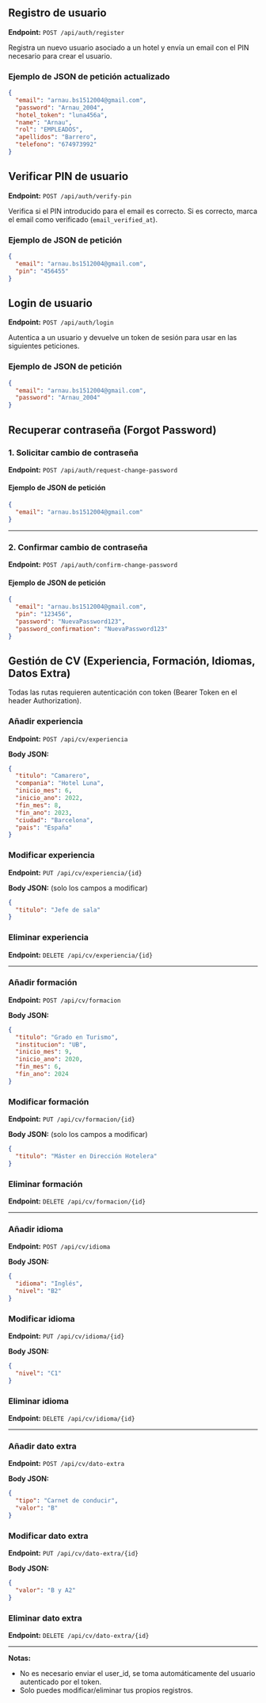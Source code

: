 ## Registro de usuario

**Endpoint:** `POST /api/auth/register`

Registra un nuevo usuario asociado a un hotel y envía un email con el PIN necesario para crear el usuario.

### Ejemplo de JSON de petición actualizado

```json
{
  "email": "arnau.bs1512004@gmail.com",
  "password": "Arnau_2004",
  "hotel_token": "luna456a",
  "name": "Arnau",
  "rol": "EMPLEADOS",
  "apellidos": "Barrero",
  "telefono": "674973992"
}
```



## Verificar PIN de usuario

**Endpoint:** `POST /api/auth/verify-pin`

Verifica si el PIN introducido para el email es correcto. Si es correcto, marca el email como verificado (`email_verified_at`).

### Ejemplo de JSON de petición

```json
{
  "email": "arnau.bs1512004@gmail.com",
  "pin": "456455"
}
```




## Login de usuario

**Endpoint:** `POST /api/auth/login`

Autentica a un usuario y devuelve un token de sesión para usar en las siguientes peticiones.

### Ejemplo de JSON de petición

```json
{
  "email": "arnau.bs1512004@gmail.com",
  "password": "Arnau_2004"
}
```




## Recuperar contraseña (Forgot Password)

### 1. Solicitar cambio de contraseña

**Endpoint:** `POST /api/auth/request-change-password`

#### Ejemplo de JSON de petición
```json
{
  "email": "arnau.bs1512004@gmail.com"
}
```

---

### 2. Confirmar cambio de contraseña

**Endpoint:** `POST /api/auth/confirm-change-password`

#### Ejemplo de JSON de petición
```json
{
  "email": "arnau.bs1512004@gmail.com",
  "pin": "123456",
  "password": "NuevaPassword123",
  "password_confirmation": "NuevaPassword123"
}
```



## Gestión de CV (Experiencia, Formación, Idiomas, Datos Extra)

Todas las rutas requieren autenticación con token (Bearer Token en el header Authorization).

### Añadir experiencia
**Endpoint:** `POST /api/cv/experiencia`

**Body JSON:**
```json
{
  "titulo": "Camarero",
  "compania": "Hotel Luna",
  "inicio_mes": 6,
  "inicio_ano": 2022,
  "fin_mes": 8,
  "fin_ano": 2023,
  "ciudad": "Barcelona",
  "pais": "España"
}
```

### Modificar experiencia
**Endpoint:** `PUT /api/cv/experiencia/{id}`

**Body JSON:** (solo los campos a modificar)
```json
{
  "titulo": "Jefe de sala"
}
```

### Eliminar experiencia
**Endpoint:** `DELETE /api/cv/experiencia/{id}`

---

### Añadir formación
**Endpoint:** `POST /api/cv/formacion`

**Body JSON:**
```json
{
  "titulo": "Grado en Turismo",
  "institucion": "UB",
  "inicio_mes": 9,
  "inicio_ano": 2020,
  "fin_mes": 6,
  "fin_ano": 2024
}
```

### Modificar formación
**Endpoint:** `PUT /api/cv/formacion/{id}`

**Body JSON:** (solo los campos a modificar)
```json
{
  "titulo": "Máster en Dirección Hotelera"
}
```

### Eliminar formación
**Endpoint:** `DELETE /api/cv/formacion/{id}`

---

### Añadir idioma
**Endpoint:** `POST /api/cv/idioma`

**Body JSON:**
```json
{
  "idioma": "Inglés",
  "nivel": "B2"
}
```

### Modificar idioma
**Endpoint:** `PUT /api/cv/idioma/{id}`

**Body JSON:**
```json
{
  "nivel": "C1"
}
```

### Eliminar idioma
**Endpoint:** `DELETE /api/cv/idioma/{id}`

---

### Añadir dato extra
**Endpoint:** `POST /api/cv/dato-extra`

**Body JSON:**
```json
{
  "tipo": "Carnet de conducir",
  "valor": "B"
}
```

### Modificar dato extra
**Endpoint:** `PUT /api/cv/dato-extra/{id}`

**Body JSON:**
```json
{
  "valor": "B y A2"
}
```

### Eliminar dato extra
**Endpoint:** `DELETE /api/cv/dato-extra/{id}`

---

**Notas:**
- No es necesario enviar el user_id, se toma automáticamente del usuario autenticado por el token.
- Solo puedes modificar/eliminar tus propios registros.